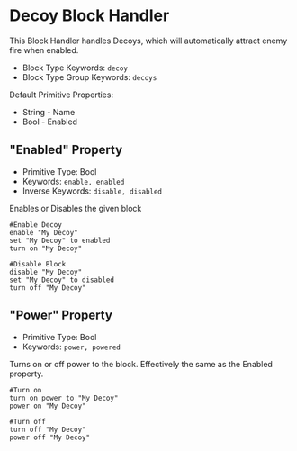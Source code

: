 ﻿# Decoy Block Handler
This Block Handler handles Decoys, which will automatically attract enemy fire when enabled.

* Block Type Keywords: ```decoy```
* Block Type Group Keywords: ```decoys```

Default Primitive Properties:
* String - Name
* Bool - Enabled

## "Enabled" Property
* Primitive Type: Bool
* Keywords: ```enable, enabled```
* Inverse Keywords: ```disable, disabled```

Enables or Disables the given block

```
#Enable Decoy
enable "My Decoy"
set "My Decoy" to enabled
turn on "My Decoy"

#Disable Block
disable "My Decoy"
set "My Decoy" to disabled
turn off "My Decoy"
```

## "Power" Property
* Primitive Type: Bool
* Keywords: ```power, powered```

Turns on or off power to the block.  Effectively the same as the Enabled property.

```
#Turn on
turn on power to "My Decoy"
power on "My Decoy"

#Turn off
turn off "My Decoy"
power off "My Decoy"
```